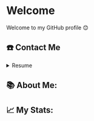 # Welcome
Welcome to my GitHub profile :blush:
## ☎️ Contact Me



<details>
  <summary>Resume</summary>
</details>



## 📚 About Me:



## 📈 My Stats: 
